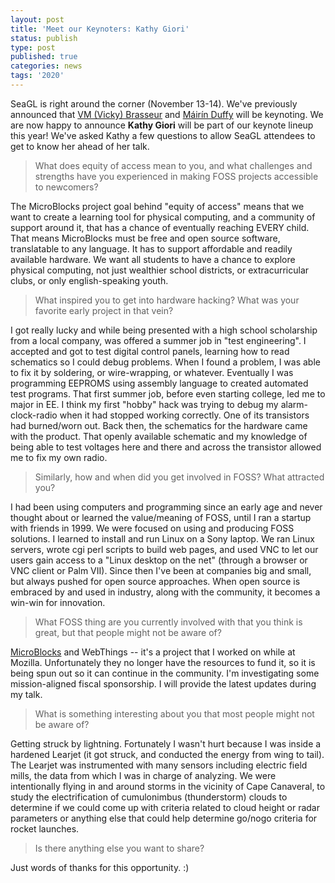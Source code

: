 ```yaml
---
layout: post
title: 'Meet our Keynoters: Kathy Giori'
status: publish
type: post
published: true
categories: news
tags: '2020'
---
```


SeaGL is right around the corner (November 13-14). We've previously announced that [VM (Vicky) Brasseur](https://seagl.org/news/2020/09/08/vmbrasseur-keynote-interview.html) and [Máirín Duffy](https://seagl.org/news/2020/09/29/duffy-keynote-interview.html) will be keynoting. We are now happy to announce **Kathy Giori** will be part of our keynote lineup this year! We've asked Kathy a few questions to allow SeaGL attendees to get to know her ahead of her talk.

> What does equity of access mean to you, and what challenges and strengths have you experienced in making FOSS projects accessible to newcomers?

The MicroBlocks project goal behind "equity of access" means that we want to create a learning tool for physical computing, and a community of support around it, that has a chance of eventually reaching EVERY child. That means MicroBlocks must be free and open source software, translatable to any language. It has to support affordable and readily available hardware. We want all students to have a chance to explore physical computing, not just wealthier school districts, or extracurricular clubs, or only english-speaking youth.

> What inspired you to get into hardware hacking? What was your favorite early project in that vein?

I got really lucky and while being presented with a high school scholarship from a local company, was offered a summer job in "test engineering". I accepted and got to test digital control panels, learning how to read schematics so I could debug problems. When I found a problem, I was able to fix it by soldering, or wire-wrapping, or whatever. Eventually I was programming EEPROMS using assembly language to created automated test programs. That first summer job, before even starting college, led me to major in EE. I think my first "hobby" hack was trying to debug my alarm-clock-radio when it had stopped working correctly. One of its transistors had burned/worn out. Back then, the schematics for the hardware came with the product. That openly available schematic and my knowledge of being able to test voltages here and there and across the transistor allowed me to fix my own radio.

> Similarly, how and when did you get involved in FOSS? What attracted you?

I had been using computers and programming since an early age and never thought about or learned the value/meaning of FOSS, until I ran a startup with friends in 1999. We were focused on using and producing FOSS solutions. I learned to install and run Linux on a Sony laptop. We ran Linux servers, wrote cgi perl scripts to build web pages, and used VNC to let our users gain access to a "Linux desktop on the net" (through a browser or VNC client or Palm VII). Since then I've been at companies big and small, but always pushed for open source approaches. When open source is embraced by and used in industry, along with the community, it becomes a win-win for innovation.

> What FOSS thing are you currently involved with that you think is great, but that people might not be aware of?

[MicroBlocks](http://microblocks.fun)
and
WebThings -- it's a project that I worked on while at Mozilla. Unfortunately they no longer have the resources to fund it, so it is being spun out so it can continue in the community. I'm investigating some mission-aligned fiscal sponsorship. I will provide the latest updates during my talk.

> What is something interesting about you that most people might not be aware of?

Getting struck by lightning. Fortunately I wasn't hurt because I was inside a hardened Learjet (it got struck, and conducted the energy from wing to tail). The Learjet was instrumented with many sensors including electric field mills, the data from which I was in charge of analyzing. We were intentionally flying in and around storms in the vicinity of Cape Canaveral, to study the electrification of cumulonimbus (thunderstorm) clouds to determine if we could come up with criteria related to cloud height or radar parameters or anything else that could help determine go/nogo criteria for rocket launches.

> Is there anything else you want to share?

Just words of thanks for this opportunity. :)

